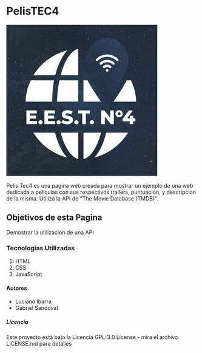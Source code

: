 # PelisTEC4
![Tecnica 4](https://github.com/LuchitoBlanquito/PelisTEC4/blob/main/static/css/img/cropped-logo.jpg)

Pelis Tec4 es una pagina web creada para mostrar un ejemplo de una web dedicada a peliculas con sus respectivos trailers, puntuacion, y descripcion de la misma. Utiliza la API de "The Movie Database (TMDB)".

## Objetivos de esta Pagina
Demostrar la utilizacion de una API

### Tecnologias Utilizadas
1. HTML
1. CSS
1. JavaScript

#### Autores 
- Luciano Ibarra
- Gabriel Sandoval

##### Licencia
Este proyecto está bajo la Licencia GPL-3.0 License - mira el archivo LICENSE.md para detalles
